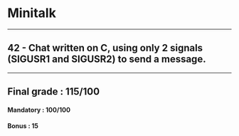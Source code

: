 # Minitalk
---------------------------------------------------
## 42 - Chat written on C, using only 2 signals (SIGUSR1 and SIGUSR2) to send a message.
---------------------------------------------------

## Final grade : 115/100

#### Mandatory : 100/100
#### Bonus : 15
